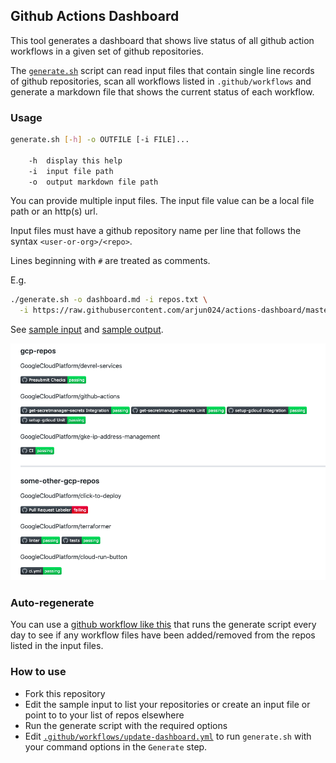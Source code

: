 ## Github Actions Dashboard

This tool generates a dashboard that shows live status of all github action
workflows in a given set of github repositories.

The [`generate.sh`](./generate.sh) script can read input files that contain
single line records of github repositories, scan all workflows listed in
`.github/workflows` and generate a markdown file that shows the current status
of each workflow.

### Usage

```sh
generate.sh [-h] -o OUTFILE [-i FILE]...

    -h  display this help
    -i  input file path
    -o  output markdown file path
```

You can provide multiple input files. The input file value can be a local file
path or an http(s) url.

Input files must have a github repository name per line that follows the syntax
`<user-or-org>/<repo>`.

Lines beginning with `#` are treated as comments.

E.g.

```sh
./generate.sh -o dashboard.md -i repos.txt \
  -i https://raw.githubusercontent.com/arjun024/actions-dashboard/master/samples/some-other-gcp-repos
```

See [sample input](./repos.txt) and [sample output](./dashboard.md).

<img src="https://github.com/ivansible/actions-dashboard/blob/master/sample.png?raw=true" width="550">

### Auto-regenerate

You can use a [github workflow like
this](.github/workflows/update-dashboard.yml) that runs the generate script
every day to see if any workflow files have been added/removed from the repos
listed in the input files.

### How to use

* Fork this repository
* Edit the sample input to list your repositories or create an input file or
  point to to your list of repos elsewhere
* Run the generate script with the required options
* Edit
  [`.github/workflows/update-dashboard.yml`](.github/workflows/update-dashboard.yml)
  to run `generate.sh` with your command options in the `Generate` step.

